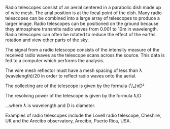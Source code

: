 Radio telescopes consist of an aerial centered in a parabolic dish made up of wire mesh. The arial position is at the focal point of the dish. Many radio telescopes can be combined into a large array of telescopes to produce a larger image. Radio telescopes can be positioned on the ground because they atmosphere transmits radio waves from 0.001 to 10m in wavelength. Radio telescopes can often be rotated to reduce the effect of the earths rotation and view other parts of the sky.

The signal from a radio telescope consists of the intensity measure of the received radio waves as the telescope scans across the source. This data is fed to a computer which performs the analysis.

The wire mesh reflector must have a mesh spacing of less than ƛ (wavelength)/20 in order to reflect radio waves onto the aerial.

The collecting are of the telescope is given by the formula
(¹/₄)πD²

The resolving power of the telescope is given by the formula
ƛ/D

...where ƛ is wavelength and D is diameter.

Examples of radio telescopes include the Lovell radio telescope, Cheshire, UK and the Arecibo observatory, Arecibo, Puerto Rica, USA.